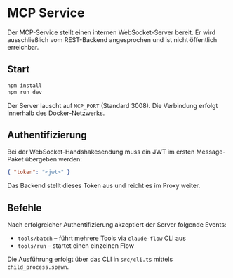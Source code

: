 # MCP Service

Der MCP-Service stellt einen internen WebSocket-Server bereit. Er wird ausschließlich vom REST-Backend angesprochen und ist nicht öffentlich erreichbar.

## Start

```bash
npm install
npm run dev
```

Der Server lauscht auf `MCP_PORT` (Standard 3008). Die Verbindung erfolgt innerhalb des Docker-Netzwerks.

## Authentifizierung

Bei der WebSocket-Handshakesendung muss ein JWT im ersten Message-Paket übergeben werden:

```json
{ "token": "<jwt>" }
```

Das Backend stellt dieses Token aus und reicht es im Proxy weiter.

## Befehle

Nach erfolgreicher Authentifizierung akzeptiert der Server folgende Events:

- `tools/batch` – führt mehrere Tools via `claude-flow` CLI aus
- `tools/run` – startet einen einzelnen Flow

Die Ausführung erfolgt über das CLI in `src/cli.ts` mittels `child_process.spawn`.
